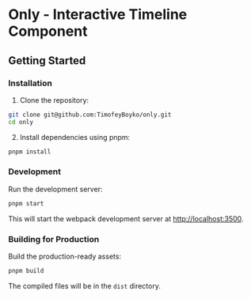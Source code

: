 # Only - Interactive Timeline Component

## Getting Started

### Installation

1. Clone the repository:

```bash
git clone git@github.com:TimofeyBoyko/only.git
cd only
```

2. Install dependencies using pnpm:

```bash
pnpm install
```

### Development

Run the development server:

```bash
pnpm start
```

This will start the webpack development server at [http://localhost:3500](http://localhost:3500).

### Building for Production

Build the production-ready assets:

```bash
pnpm build
```

The compiled files will be in the `dist` directory.

#
